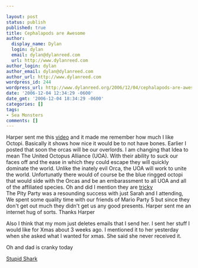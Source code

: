 ```yaml
---

layout: post
status: publish
published: true
title: Cephalapods are Awesome
author:
  display_name: Dylan
  login: dylan
  email: dylan@dylanreed.com
  url: http://www.dylanreed.com
author_login: dylan
author_email: dylan@dylanreed.com
author_url: http://www.dylanreed.com
wordpress_id: 244
wordpress_url: http://www.dylanreed.org/2006/12/04/cephalapods-are-awesome/
date: '2006-12-04 12:34:29 -0600'
date_gmt: '2006-12-04 18:34:29 -0600'
categories: []
tags:
- Sea Monsters
comments: []
---
```


Harper sent me this [video][1] and it made me remember how much I like Octopi. Basically it shows how nice it would be to not have bones. Earlier I posted that soon the orcas will be our overlords. I am changing that Idea to mean The United Octopus Alliance (UOA). With their ability to suck our faces off and the ease in which they could escape they will quickly dominate the world. Unlike the inately evil Orca, the UOA will work to unite the world. Unfortunatly there would of course be the blue ringged octopi that would side with the Orcas and be an embarassment to all UOA and all of the affiliated species. Oh and did I mention they are [tricky][2]  
The Pity Party was a resounding success with just Sarah and I attending, We spent some quality time with our friends of Mario Party 5 but since they don't get out much they didn't get us any good presents. Harper sent me an internet hug of sorts. Thanks Harper

   [1]: http://video.google.com/videoplay?docid=4007016107763801953&q=octopus
   [2]: http://video.google.com/videoplay?docid=-4139449748454943279&q=octopus

Also I think that my mom just deletes emails that I send her. I sent her stuff I would like for Xmas about 3 weeks ago. I mentioned it to her yesterday when she asked what I wanted for xmas. She said she never received it.

Oh and dad is cranky today

[Stupid Shark][3]

   [3]: http://video.google.com/videoplay?docid=-7004909622962894202&q=octopus

